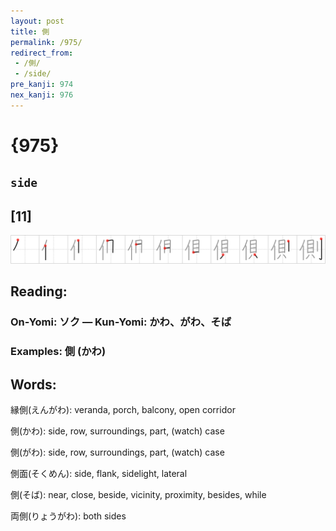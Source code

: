 ```yaml
---
layout: post
title: 側
permalink: /975/
redirect_from:
 - /側/
 - /side/
pre_kanji: 974
nex_kanji: 976
---
```


# {975}

## `side`

## [11]

<div class="stroke"><img src="../images/E581B4.png" /></div>

## Reading:

### On-Yomi: ソク &mdash; Kun-Yomi: かわ、がわ、そば

### Examples: 側 (かわ)

## Words:

縁側(えんがわ): veranda, porch, balcony, open corridor

側(かわ): side, row, surroundings, part, (watch) case

側(がわ): side, row, surroundings, part, (watch) case

側面(そくめん): side, flank, sidelight, lateral

側(そば): near, close, beside, vicinity, proximity, besides, while

両側(りょうがわ): both sides
